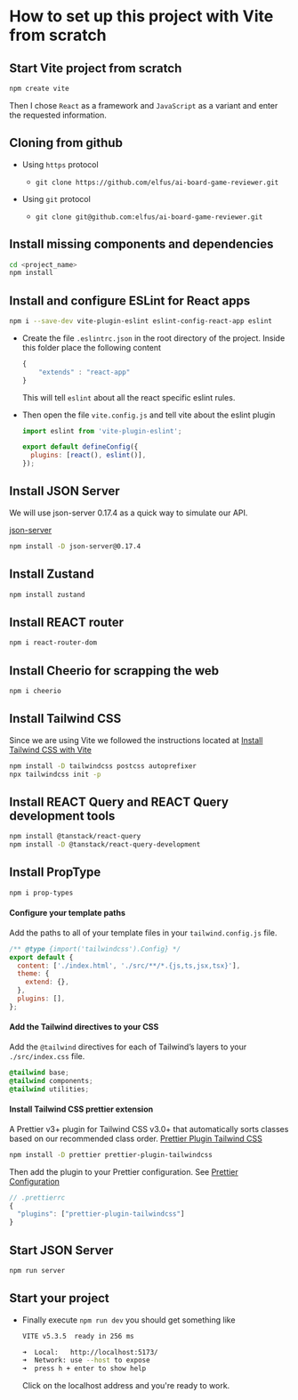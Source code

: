 # How to set up this project with Vite from scratch

## Start Vite project from scratch

```bash
npm create vite
```

Then I chose `React` as a framework and `JavaScript` as a variant and enter the requested information.

## Cloning from github

- Using `https` protocol

  - `git clone https://github.com/elfus/ai-board-game-reviewer.git`

- Using `git` protocol
  - `git clone git@github.com:elfus/ai-board-game-reviewer.git`

## Install missing components and dependencies

```bash
cd <project_name>
npm install
```

## Install and configure ESLint for React apps

```bash
npm i --save-dev vite-plugin-eslint eslint-config-react-app eslint
```

- Create the file `.eslintrc.json` in the root directory of the project.
  Inside this folder place the following content
  ```js
  {
      "extends" : "react-app"
  }
  ```
  This will tell `eslint` about all the react specific eslint rules.
- Then open the file `vite.config.js` and tell vite about the eslint plugin

  ```js
  import eslint from 'vite-plugin-eslint';

  export default defineConfig({
    plugins: [react(), eslint()],
  });
  ```

## Install JSON Server

We will use json-server 0.17.4 as a quick way to simulate our API.

[json-server](https://github.com/typicode/json-server/tree/v0)

```bash
npm install -D json-server@0.17.4
```

## Install Zustand

```bash
npm install zustand
```

## Install REACT router

```bash
npm i react-router-dom
```

## Install Cheerio for scrapping the web

```bash
npm i cheerio
```

## Install Tailwind CSS

Since we are using Vite we followed the instructions located at [Install Tailwind CSS with Vite](https://tailwindcss.com/docs/guides/vite)

```bash
npm install -D tailwindcss postcss autoprefixer
npx tailwindcss init -p
```

## Install REACT Query and REACT Query development tools

```bash
npm install @tanstack/react-query
npm install -D @tanstack/react-query-development
```

## Install PropType

```bash
npm i prop-types
```

#### Configure your template paths

Add the paths to all of your template files in your `tailwind.config.js` file.

```js
/** @type {import('tailwindcss').Config} */
export default {
  content: ['./index.html', './src/**/*.{js,ts,jsx,tsx}'],
  theme: {
    extend: {},
  },
  plugins: [],
};
```

#### Add the Tailwind directives to your CSS

Add the `@tailwind` directives for each of Tailwind’s layers to your `./src/index.css` file.

```css
@tailwind base;
@tailwind components;
@tailwind utilities;
```

#### Install Tailwind CSS prettier extension

A Prettier v3+ plugin for Tailwind CSS v3.0+ that automatically sorts classes based on our recommended class order. [Prettier Plugin Tailwind CSS](https://github.com/tailwindlabs/prettier-plugin-tailwindcss)

```bash
npm install -D prettier prettier-plugin-tailwindcss
```

Then add the plugin to your Prettier configuration. See [Prettier Configuration](https://prettier.io/docs/en/configuration.html)

```js
// .prettierrc
{
  "plugins": ["prettier-plugin-tailwindcss"]
}
```

## Start JSON Server

```bash
npm run server
```

## Start your project

- Finally execute `npm run dev` you should get something like

  ```bash
  VITE v5.3.5  ready in 256 ms

  ➜  Local:   http://localhost:5173/
  ➜  Network: use --host to expose
  ➜  press h + enter to show help
  ```

  Click on the localhost address and you're ready to work.

